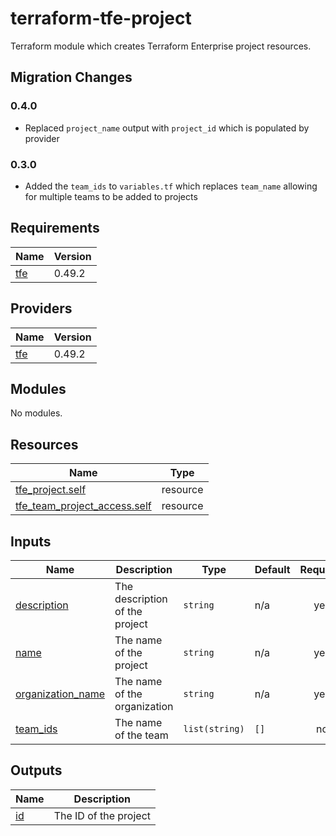 # terraform-tfe-project
Terraform module which creates Terraform Enterprise project resources.

## Migration Changes

### 0.4.0

- Replaced `project_name` output with `project_id` which is populated by provider

### 0.3.0

- Added the `team_ids` to `variables.tf` which replaces `team_name` allowing for multiple teams to be added to projects

<!-- BEGIN_TF_DOCS -->
## Requirements

| Name | Version |
|------|---------|
| <a name="requirement_tfe"></a> [tfe](#requirement\_tfe) | 0.49.2 |

## Providers

| Name | Version |
|------|---------|
| <a name="provider_tfe"></a> [tfe](#provider\_tfe) | 0.49.2 |

## Modules

No modules.

## Resources

| Name | Type |
|------|------|
| [tfe_project.self](https://registry.terraform.io/providers/hashicorp/tfe/0.49.2/docs/resources/project) | resource |
| [tfe_team_project_access.self](https://registry.terraform.io/providers/hashicorp/tfe/0.49.2/docs/resources/team_project_access) | resource |

## Inputs

| Name | Description | Type | Default | Required |
|------|-------------|------|---------|:--------:|
| <a name="input_description"></a> [description](#input\_description) | The description of the project | `string` | n/a | yes |
| <a name="input_name"></a> [name](#input\_name) | The name of the project | `string` | n/a | yes |
| <a name="input_organization_name"></a> [organization\_name](#input\_organization\_name) | The name of the organization | `string` | n/a | yes |
| <a name="input_team_ids"></a> [team\_ids](#input\_team\_ids) | The name of the team | `list(string)` | `[]` | no |

## Outputs

| Name | Description |
|------|-------------|
| <a name="output_id"></a> [id](#output\_id) | The ID of the project |
<!-- END_TF_DOCS -->

